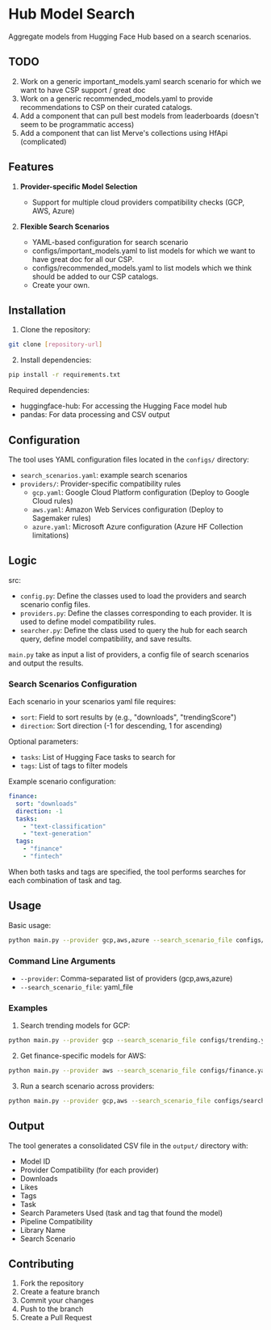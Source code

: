 # Hub Model Search

Aggregate models from Hugging Face Hub based on a search scenarios.

## TODO
2. Work on a generic important_models.yaml search scenario for which we want to have CSP support / great doc
3. Work on a generic recommended_models.yaml to provide recommendations to CSP on their curated catalogs.
4. Add a component that can pull best models from leaderboards (doesn't seem to be programmatic access)
5. Add a component that can list Merve's collections using HfApi (complicated)

## Features

1. **Provider-specific Model Selection**
   - Support for multiple cloud providers compatibility checks (GCP, AWS, Azure)

2. **Flexible Search Scenarios**
   - YAML-based configuration for search scenario
    - configs/important_models.yaml to list models for which we want to have great doc for all our CSP.
    - configs/recommended_models.yaml to list models which we think should be added to our CSP catalogs.
    - Create your own.

## Installation

1. Clone the repository:
```bash
git clone [repository-url]
```

2. Install dependencies:
```bash
pip install -r requirements.txt
```

Required dependencies:
- huggingface-hub: For accessing the Hugging Face model hub
- pandas: For data processing and CSV output

## Configuration

The tool uses YAML configuration files located in the `configs/` directory:

- `search_scenarios.yaml`: example search scenarios
- `providers/`: Provider-specific compatibility rules
  - `gcp.yaml`: Google Cloud Platform configuration (Deploy to Google Cloud rules)
  - `aws.yaml`: Amazon Web Services configuration (Deploy to Sagemaker rules)
  - `azure.yaml`: Microsoft Azure configuration (Azure HF Collection limitations)

## Logic

src:
- `config.py`: Define the classes used to load the providers and search scenario config files.
- `providers.py`: Define the classes corresponding to each provider. It is used to define model compatibility rules.
- `searcher.py`: Define the class used to query the hub for each search query, define model compatibility, and save results.

`main.py` take as input a list of providers, a config file of search scenarios and output the results.

### Search Scenarios Configuration

Each scenario in your scenarios yaml file requires:
- `sort`: Field to sort results by (e.g., "downloads", "trendingScore")
- `direction`: Sort direction (-1 for descending, 1 for ascending)

Optional parameters:
- `tasks`: List of Hugging Face tasks to search for
- `tags`: List of tags to filter models

Example scenario configuration:
```yaml
finance:
  sort: "downloads"
  direction: -1
  tasks:
    - "text-classification"
    - "text-generation"
  tags:
    - "finance"
    - "fintech"
```

When both tasks and tags are specified, the tool performs searches for each combination of task and tag.

## Usage

Basic usage:

```bash
python main.py --provider gcp,aws,azure --search_scenario_file configs/search_scenario.yaml
```

### Command Line Arguments

- `--provider`: Comma-separated list of providers (gcp,aws,azure)
- `--search_scenario_file`: yaml_file

### Examples

1. Search trending models for GCP:
```bash
python main.py --provider gcp --search_scenario_file configs/trending.yaml
```

2. Get finance-specific models for AWS:
```bash
python main.py --provider aws --search_scenario_file configs/finance.yaml
```

3. Run a search scenario across providers:
```bash
python main.py --provider gcp,aws --search_scenario_file configs/search_scenario.yaml
```

## Output

The tool generates a consolidated CSV file in the `output/` directory with:
- Model ID
- Provider Compatibility (for each provider)
- Downloads
- Likes
- Tags
- Task
- Search Parameters Used (task and tag that found the model)
- Pipeline Compatibility
- Library Name
- Search Scenario

## Contributing

1. Fork the repository
2. Create a feature branch
3. Commit your changes
4. Push to the branch
5. Create a Pull Request

